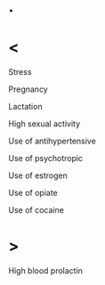# .

# <

Stress

Pregnancy

Lactation

High sexual activity

Use of antihypertensive

Use of psychotropic

Use of estrogen

Use of opiate

Use of cocaine

# >

High blood prolactin
